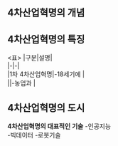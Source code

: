 ## 4차산업혁명의 개념

## 4차산업혁명의 특징

<표>
|구분|설명|  
|-|-|  
|1차 4차산업혁명|-18세기에 |  
||-농업과 |  


## 4차산업혁명의 도시

**4차산업혁명의 대표적인 기술**
-인공지능  
-빅데이터
-로봇기술


